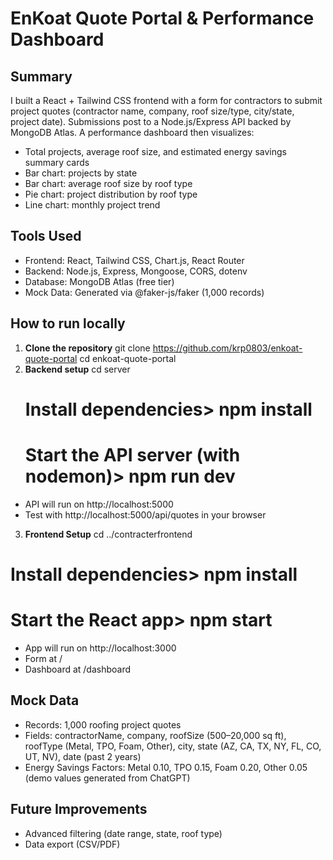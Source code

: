 # EnKoat Quote Portal & Performance Dashboard

## Summary
I built a React + Tailwind CSS frontend with a form for contractors to submit project quotes (contractor name, company, roof size/type, city/state, project date). Submissions post to a Node.js/Express API backed by MongoDB Atlas. A performance dashboard then visualizes:

- Total projects, average roof size, and estimated energy savings summary cards  
- Bar chart: projects by state  
- Bar chart: average roof size by roof type  
- Pie chart: project distribution by roof type  
- Line chart: monthly project trend

## Tools Used

- Frontend: React, Tailwind CSS, Chart.js, React Router
- Backend: Node.js, Express, Mongoose, CORS, dotenv
- Database: MongoDB Atlas (free tier)
- Mock Data: Generated via @faker-js/faker (1,000 records)

## How to run locally
1. **Clone the repository** 
   git clone https://github.com/krp0803/enkoat-quote-portal
   cd enkoat-quote-portal
2. **Backend setup**
   cd server
   # Install dependencies\> npm install
   # Start the API server (with nodemon)\> npm run dev
- API will run on http://localhost:5000
- Test with http://localhost:5000/api/quotes in your browser
3. **Frontend Setup**
  cd ../contracterfrontend
  # Install dependencies\> npm install
  # Start the React app\> npm start
- App will run on http://localhost:3000
- Form at /
- Dashboard at /dashboard

## Mock Data
- Records: 1,000 roofing project quotes
- Fields: contractorName, company, roofSize (500–20,000 sq ft), roofType (Metal, TPO, Foam, Other), city, state (AZ, CA, TX, NY, FL, CO, UT, NV), date (past 2 years)
- Energy Savings Factors: Metal 0.10, TPO 0.15, Foam 0.20, Other 0.05 (demo values generated from ChatGPT)

## Future Improvements
- Advanced filtering (date range, state, roof type)
- Data export (CSV/PDF)
